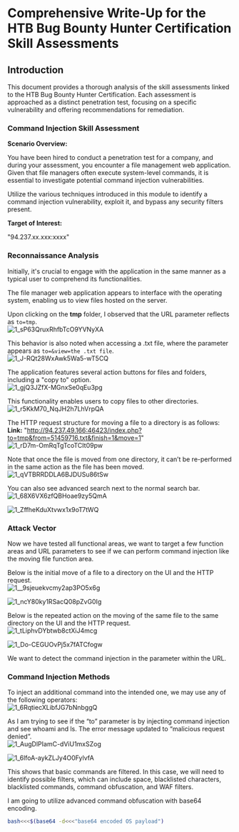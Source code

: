 # Comprehensive Write-Up for the HTB Bug Bounty Hunter Certification Skill Assessments

## Introduction

This document provides a thorough analysis of the skill assessments linked to the HTB Bug Bounty Hunter Certification. Each assessment is approached as a distinct penetration test, focusing on a specific vulnerability and offering recommendations for remediation.

### Command Injection Skill Assessment

**Scenario Overview:**

You have been hired to conduct a penetration test for a company, and during your assessment, you encounter a file management web application. Given that file managers often execute system-level commands, it is essential to investigate potential command injection vulnerabilities.

Utilize the various techniques introduced in this module to identify a command injection vulnerability, exploit it, and bypass any security filters present.

**Target of Interest:**

"94.237.xx.xxx:xxxx"

### Reconnaissance Analysis

Initially, it's crucial to engage with the application in the same manner as a typical user to comprehend its functionalities.

The file manager web application appears to interface with the operating system, enabling us to view files hosted on the server.


Upon clicking on the **tmp** folder, I observed that the URL parameter reflects as `to=tmp`.  
![1_sP63QruxRhfbTcO9YVNyXA](https://github.com/user-attachments/assets/59ef09be-f7b8-4d57-ae3a-62aecaf0b1a9)

This behavior is also noted when accessing a .txt file, where the parameter appears as `to=&view=the .txt file`.  
![1_J-RQt28WxAwk5Wa5-wT5CQ](https://github.com/user-attachments/assets/380f5e5b-af7d-4f72-b085-d875a704f593)

The application features several action buttons for files and folders, including a "copy to" option.  
![1_gjQ3JZfX-MGnxSe0qEu3pg](https://github.com/user-attachments/assets/7d2d989d-c1dc-40cd-80d5-59db260dfaf7)

This functionality enables users to copy files to other directories.  
![1_r5KkM70_NqJH2h7LhVrpQA](https://github.com/user-attachments/assets/daeecf1b-bf80-4078-a102-71ee641a2e89)

The HTTP request structure for moving a file to a directory is as follows:  
**Link:** "http://94.237.49.166:46423/index.php?to=tmp&from=51459716.txt&finish=1&move=1"  
![1_rD7m-OmRqTgTcoTCIt09pw](https://github.com/user-attachments/assets/23ec78ec-92da-4abb-9928-638f6f414487)

Note that once the file is moved from one directory, it can’t be re-performed in the same action as the file has been moved.  
![1_qVTBRRDDLA6BJDUSu86tSw](https://github.com/user-attachments/assets/46c09bbc-c89c-4a1c-b950-2270bbf6c6a8)

You can also see advanced search next to the normal search bar.  
![1_68X6VX6zfQBHoae9zy5QmA](https://github.com/user-attachments/assets/80acbefa-01e8-416c-9453-33fc2085bfd4)

![1_ZffheKduXtvwx1x9oT7tWQ](https://github.com/user-attachments/assets/0983529a-c562-45ef-bbb9-6791d4f1230d)

### Attack Vector

Now we have tested all functional areas, we want to target a few function areas and URL parameters to see if we can perform command injection like the moving file function area.

Below is the initial move of a file to a directory on the UI and the HTTP request.  
![1__9sjeuekvcmy2ap3PO5x6g](https://github.com/user-attachments/assets/94daae8f-ce9a-482b-9b92-6fbec09ea931)

![1_ncY80ky1RSacQ08pZvG0Ig](https://github.com/user-attachments/assets/2d8cddeb-4bb1-4720-a061-6bac9c63af17)

Below is the repeated action on the moving of the same file to the same directory on the UI and the HTTP request.  
![1_tLiphvDYbtwb8ctXiJ4mcg](https://github.com/user-attachments/assets/cb117f97-8f43-4e5c-9bf3-dc0b14d97c06)

![1_Do-CEGUOvPj5x7fATCfogw](https://github.com/user-attachments/assets/3c20054b-0170-4ff5-a154-528f5eb36ddf)

We want to detect the command injection in the parameter within the URL.

### Command Injection Methods

To inject an additional command into the intended one, we may use any of the following operators:  
![1_6RqtiecXLibfJG7bNnbggQ](https://github.com/user-attachments/assets/8e5a7ced-3d20-453b-9c21-9175d2e7fe26)

As I am trying to see if the “to” parameter is by injecting command injection and see whoami and ls. The error message updated to “malicious request denied”.  
![1_AugDlPIamC-dViU1mxSZog](https://github.com/user-attachments/assets/1e147d29-cfdb-400e-9811-e61a98f5b7f0)

![1_6lfoA-aykZLJy4O0FylvfA](https://github.com/user-attachments/assets/82451731-5b66-4185-b145-1d53d404ac7b)

This shows that basic commands are filtered. In this case, we will need to identify possible filters, which can include space, blacklisted characters, blacklisted commands, command obfuscation, and WAF filters.

I am going to utilize advanced command obfuscation with base64 encoding.

```bash
bash<<<$(base64 -d<<<"base64 encoded OS payload")
